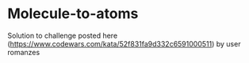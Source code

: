 # Molecule-to-atoms
Solution to challenge posted here (https://www.codewars.com/kata/52f831fa9d332c6591000511) by user romanzes
